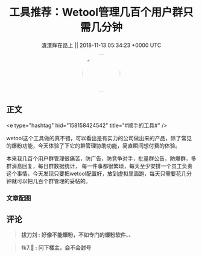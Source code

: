 <h1 align="center">工具推荐：Wetool管理几百个用户群只需几分钟</h1>




<p align="center">
    <a>渣渣辉在路上 || 2018-11-13 05:34:23 &#43;0000 UTC</a>
</p>

<div align="center">
    <img src="https://images.zsxq.com/Fp0G74TvWkaAzkkTWBAH6YhlsMqy?e=1590940799&amp;token=kIxbL07-8jAj8w1n4s9zv64FuZZNEATmlU_Vm6zD:oyWk3nDMh8r7wkozERPE3kskYho=" width="100" height="100" style="border:1px solid;border-radius:50%; color:#ffffff"/>
</div>




## 正文

<div>
&lt;e type=&#34;hashtag&#34; hid=&#34;158158424542&#34; title=&#34;#顺手的工具#&#34; /&gt; 

wetool这个工具做的真不错，可以看出是有实力的公司做出来的产品，除了常见的爆粉功能，今天体验了下它的群管理协助功能，简直瞬间想付费的体验。


本来我几百个用户群管理很痛苦，防广告，防竞争对手，批量群公告，防爆群，多群消息回复，每日群数据统计， 每一件事都很繁琐，每天至少安排一个员工负责这个事情，今天发现只要把wetool配置好，放到虚拟里面跑，每天只需要花几分钟就可以把几百个群管理的妥帖的。
</div>

### 文章配图

<div class="image" align="center">

</div>


## 评论

<div align="left">
<div>

<blockquote >
<span> <strong>拔刀刘 : 好像不能爆粉，不如专门的爆粉软件、、 </strong></span>
</blockquote>

<blockquote >
<span> <strong>fk7. : 问下楼主，会不会封号 </strong></span>
</blockquote>

</div>
</div>